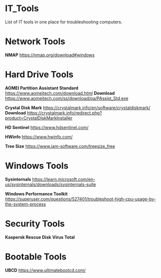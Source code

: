 # IT_Tools
List of IT tools in one place for troubleshooting computers. 

# Network Tools
**NMAP**   https://nmap.org/download#windows


# Hard Drive Tools
**AOMEI Partition Assistant Standard** https://www.aomeitech.com/download.html
**Download** https://www.aomeitech.com/ss/download/pa/PAssist_Std.exe

**Crystal Disk Mark** https://crystalmark.info/en/software/crystaldiskmark/
**Download** https://crystalmark.info/redirect.php?product=CrystalDiskMarkInstaller 

**HD Sentinel**   https://www.hdsentinel.com/

**HWinfo**   https://www.hwinfo.com/  

**Tree Size**   https://www.jam-software.com/treesize_free


# Windows Tools
**Sysinternals**   https://learn.microsoft.com/en-us/sysinternals/downloads/sysinternals-suite

**Windows Performance Toolkit** https://superuser.com/questions/527401/troubleshoot-high-cpu-usage-by-the-system-process



# Security Tools
**Kaspersk Rescue Disk**
**Virus Total** 


# Bootable Tools
**UBCD**   https://www.ultimatebootcd.com/

